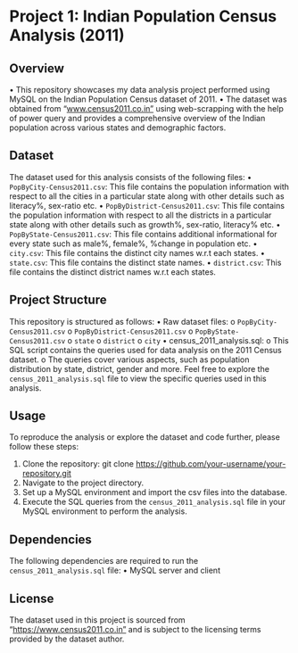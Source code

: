 # Project 1: Indian Population Census Analysis (2011)
## Overview
•	This repository showcases my data analysis project performed using MySQL on the Indian Population Census dataset of 2011. 
•	The dataset was obtained from “www.census2011.co.in” using web-scrapping with the help of power query and provides a comprehensive overview of the Indian population across various states and demographic factors.
## Dataset
The dataset used for this analysis consists of the following files:
•	`PopByCity-Census2011.csv`: This file contains the population information with respect to all the cities in a particular state along with other details such as literacy%, sex-ratio etc.
•	`PopByDistrict-Census2011.csv`: This file contains the population information with respect to all the districts in a particular state along with other details such as growth%, sex-ratio, literacy% etc.
•	`PopByState-Census2011.csv`: This file contains additional informational for every state such as male%, female%, %change in population etc.
•	`city.csv`: This file contains the distinct city names w.r.t each states.
•	`state.csv`: This file contains the distinct state names.
•	`district.csv`: This file contains the distinct district names w.r.t each states.
## Project Structure
This repository is structured as follows:
•	Raw dataset files: 
o	`PopByCity-Census2011.csv`
o	`PopByDistrict-Census2011.csv`
o	`PopByState-Census2011.csv`
o	`state`
o	`district`
o	`city`
•	census_2011_analysis.sql: 
o	This SQL script contains the queries used for data analysis on the 2011 Census dataset. 
o	The queries cover various aspects, such as population distribution by state, district, gender and more.
Feel free to explore the `census_2011_analysis.sql` file to view the specific queries used in this analysis.
## Usage
To reproduce the analysis or explore the dataset and code further, please follow these steps:
1.	Clone the repository:
git clone https://github.com/your-username/your-repository.git
2.	Navigate to the project directory.
3.	Set up a MySQL environment and import the csv files into the database.
4.	Execute the SQL queries from the `census_2011_analysis.sql` file in your MySQL environment to perform the analysis.
## Dependencies
The following dependencies are required to run the `census_2011_analysis.sql` file:
•	MySQL server and client
## License
The dataset used in this project is sourced from “https://www.census2011.co.in” and is subject to the licensing terms provided by the dataset author.

